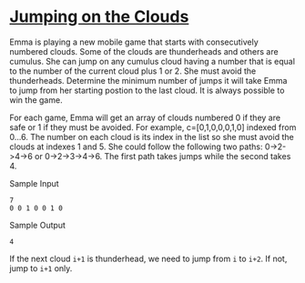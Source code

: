 # [Jumping on the Clouds](https://www.hackerrank.com/challenges/jumping-on-the-clouds/problem)

Emma is playing a new mobile game that starts with consecutively numbered clouds. Some of the clouds are thunderheads and others are cumulus. She can jump on any cumulus cloud having a number that is equal to the number of the current cloud plus 1 or 2. She must avoid the thunderheads. Determine the minimum number of jumps it will take Emma to jump from her starting postion to the last cloud. It is always possible to win the game.

For each game, Emma will get an array of clouds numbered 0 if they are safe or 1 if they must be avoided. For example, c=[0,1,0,0,0,1,0] indexed from 0...6. The number on each cloud is its index in the list so she must avoid the clouds at indexes 1 and 5. She could follow the following two paths: 0->2->4->6 or 0->2->3->4->6. The first path takes  jumps while the second takes 4.

Sample Input
```
7
0 0 1 0 0 1 0
```

Sample Output
```
4
```

If the next cloud ``i+1`` is thunderhead, we need to jump from ``i`` to ``i+2``. If not, jump to ``i+1`` only. 